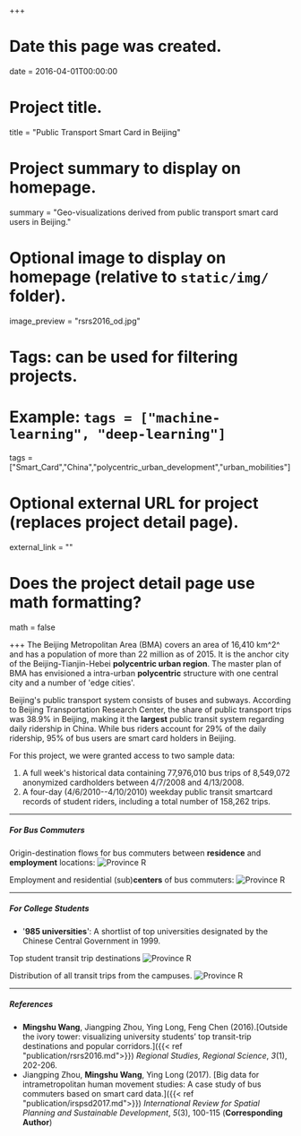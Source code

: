 +++
# Date this page was created.
date = 2016-04-01T00:00:00

# Project title.
title = "Public Transport Smart Card in Beijing"

# Project summary to display on homepage.
summary = "Geo-visualizations derived from public transport smart card users in Beijing."

# Optional image to display on homepage (relative to `static/img/` folder).
image_preview = "rsrs2016_od.jpg"

# Tags: can be used for filtering projects.
# Example: `tags = ["machine-learning", "deep-learning"]`

tags = ["Smart_Card","China","polycentric_urban_development","urban_mobilities"]

# Optional external URL for project (replaces project detail page).
external_link = ""

# Does the project detail page use math formatting?
math = false

+++
The Beijing Metropolitan Area (BMA) covers an area of 16,410 km^2^ and has a population of more than 22 million as of 2015. It is the anchor city of the Beijing-Tianjin-Hebei **polycentric urban region**. The master plan of BMA has envisioned a intra-urban **polycentric** structure with one central city and a number of 'edge cities'.

Beijing's public transport system consists of buses and subways. According to Beijing Transportation Research Center, the share of public transport trips was 38.9% in Beijing, making it the **largest** public transit system regarding daily ridership in China. While bus riders account for 29% of the daily ridership, 95% of bus users are smart card holders in Beijing.

For this project, we were granted access to two sample data:
1. A full week's historical data containing 77,976,010 bus trips of 8,549,072 anonymized cardholders between 4/7/2008 and 4/13/2008.
2. A four-day (4/6/2010--4/10/2010) weekday public transit smartcard records of student riders, including a total number of 158,262 trips.

***

##### For Bus Commuters

Origin-destination flows for bus commuters between **residence** and **employment** locations:
![Province R](/img/od.png)

Employment and residential (sub)**centers** of bus commuters:
![Province R](/img/jh.png)

***

##### For College Students
- '**985 universities**': A shortlist of top universities designated by the Chinese Central Government in 1999.

Top student transit trip destinations
![Province R](/img/rsrs2016_hotpots.png)

Distribution of all transit trips from the campuses.
![Province R](/img/rsrs2016_od.png)

***

##### References
- **Mingshu Wang**, Jiangping Zhou, Ying Long, Feng Chen (2016).[Outside the ivory tower: visualizing university students’ top transit-trip destinations and popular corridors.]({{< ref "publication/rsrs2016.md">}}) *Regional Studies, Regional Science*, *3*(1), 202-206.
- Jiangping Zhou, **Mingshu Wang**, Ying Long (2017). [Big data for intrametropolitan human movement studies: A case study of bus commuters based on smart card data.]({{< ref "publication/irspsd2017.md">}}) *International Review for Spatial Planning and Sustainable Development*, *5*(3), 100-115 (**Corresponding Author**)